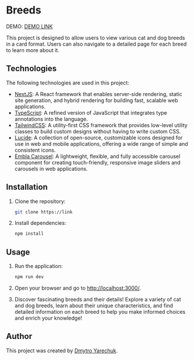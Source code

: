 # Breeds

DEMO:
[DEMO LINK](https://sinova-breeds.vercel.app/)

This project is designed to allow users to view various cat and dog breeds in a card format. Users can also navigate to a detailed page for each breed to learn more about it.

## Technologies

The following technologies are used in this project:

- [NextJS](https://nextjs.org/): A React framework that enables server-side rendering, static site generation, and hybrid rendering for building fast, scalable web applications.
- [TypeScript](https://www.typescriptlang.org/): A refined version of JavaScript that integrates type annotations into the language.
- [TailwindCSS](https://tailwindcss.com/): A utility-first CSS framework that provides low-level utility classes to build custom designs without having to write custom CSS.
- [Lucide](https://lucide.dev/): A collection of open-source, customizable icons designed for use in web and mobile applications, offering a wide range of simple and consistent icons.
- [Embla Carousel](https://www.embla-carousel.com/): A lightweight, flexible, and fully accessible carousel component for creating touch-friendly, responsive image sliders and carousels in web applications.

## Installation

1. Clone the repository:

   ```bash
   git clone https://link
   ```

2. Install dependencies:

   ```bash
   npm install
   ```

## Usage

1. Run the application:

   ```bash
   npm run dev
   ```

2. Open your browser and go to [http://localhost:3000/](http://localhost:3000/).

3. Discover fascinating breeds and their details! Explore a variety of cat and dog breeds, learn about their unique characteristics, and find detailed information on each breed to help you make informed choices and enrich your knowledge!

## Author

This project was created by [Dmytro Yarechuk](https://github.com/Dyarechuk).
